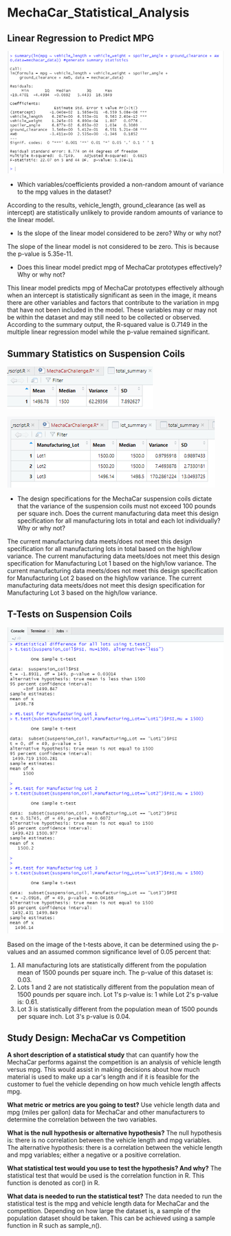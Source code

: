 # MechaCar_Statistical_Analysis

## Linear Regression to Predict MPG

![1](resources/image1.PNG?raw=true "Title")

- Which variables/coefficients provided a non-random amount of variance to the mpg values in the dataset?

According to the results, vehicle_length, ground_clearance (as well as intercept) are statistically unlikely to provide random amounts of variance to the linear model.

- Is the slope of the linear model considered to be zero? Why or why not?

The slope of the linear model is not considered to be zero. This is because the p-value is 5.35e-11. 

- Does this linear model predict mpg of MechaCar prototypes effectively? Why or why not?

This linear model predicts mpg of MechaCar prototypes effectively although when an intercept is statistically significant as seen in the image, it means there are other variables and factors that contribute to the variation in mpg that have not been included in the model. These variables may or may not be within the dataset and may still need to be collected or observed. According to the summary output, the R-squared value is 0.7149 in the multiple linear regression model while the p-value remained significant.


## Summary Statistics on Suspension Coils

![2](resources/image2.PNG?raw=true "Title")

![3](resources/image3.PNG?raw=true "Title")

- The design specifications for the MechaCar suspension coils dictate that the variance of the suspension coils must not exceed 100 pounds per square inch. Does the current manufacturing data meet this design specification for all manufacturing lots in total and each lot individually? Why or why not?

The current manufacturing data meets/does not meet this design specification for all manufacturing lots in total based on the high/low variance.
The current manufacturing data meets/does not meet this design specification for Manufacturing Lot 1 based on the high/low variance.
The current manufacturing data meets/does not meet this design specification for Manufacturing Lot 2 based on the high/low variance.
The current manufacturing data meets/does not meet this design specification for Manufacturing Lot 3 based on the high/low variance.


## T-Tests on Suspension Coils

![deliverable3](resources/deliverable3.PNG?raw=true "Title")

Based on the image of the t-tests above, it can be determined using the p-values and an assumed common significance level of 0.05 percent that:
1. All manufacturing lots are statistically different from the population mean of 1500 pounds per square inch. The p-value of this dataset is: 0.03.
2. Lots 1 and 2 are not statistically different from the population mean of 1500 pounds per square inch. Lot 1's p-value is: 1 while Lot 2's p-value is: 0.61.
3. Lot 3 is statistically different from the population mean of 1500 pounds per square inch. Lot 3's p-value is 0.04.



## Study Design: MechaCar vs Competition

**A short description of a statistical study** that can quantify how the MechaCar performs against the competition is an analysis of vehicle length versus mpg. This would assist in making decisions about how much material is used to make up a car's length and if it is feasible for the customer to fuel the vehicle depending on how much vehicle length affects mpg.

**What metric or metrics are you going to test?**
Use vehicle length data and mpg (miles per gallon) data for MechaCar and other manufacturers to determine the correlation between the two variables. 

**What is the null hypothesis or alternative hypothesis?**
The null hypothesis is: there is no correlation between the vehicle length and mpg variables.
The alternative hypothesis: there is a correlation between the vehicle length and mpg variables; either a negative or a positive correlation.

**What statistical test would you use to test the hypothesis? And why?**
The statistical test that would be used is the correlation function in R. This function is denoted as cor() in R.

**What data is needed to run the statistical test?**
The data needed to run the statistical test is the mpg and vehicle length data for MechaCar and the competition. Depending on how large the dataset is, a sample of the population dataset should be taken. This can be achieved using a sample function in R such as sample_n().









